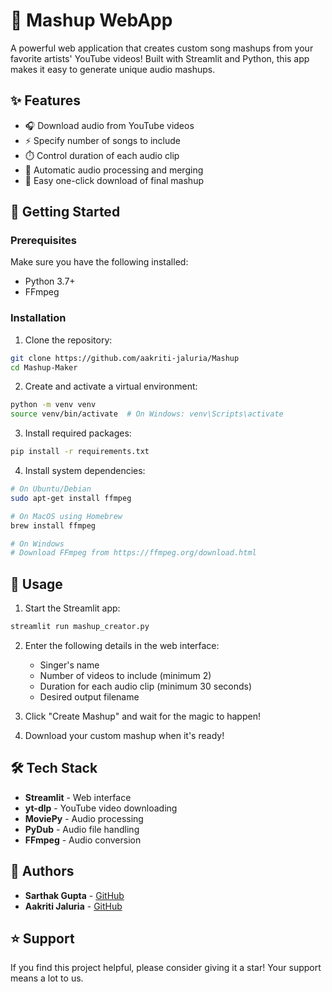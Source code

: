 # 🎵 Mashup WebApp

A powerful web application that creates custom song mashups from your favorite artists' YouTube videos! Built with Streamlit and Python, this app makes it easy to generate unique audio mashups.

## ✨ Features

- 🎧 Download audio from YouTube videos
- ⚡ Specify number of songs to include
- ⏱️ Control duration of each audio clip
- 🔄 Automatic audio processing and merging
- 💾 Easy one-click download of final mashup

## 🚀 Getting Started

### Prerequisites

Make sure you have the following installed:
- Python 3.7+
- FFmpeg

### Installation

1. Clone the repository:
```bash
git clone https://github.com/aakriti-jaluria/Mashup
cd Mashup-Maker
```

2. Create and activate a virtual environment:
```bash
python -m venv venv
source venv/bin/activate  # On Windows: venv\Scripts\activate
```

3. Install required packages:
```bash
pip install -r requirements.txt
```

4. Install system dependencies:
```bash
# On Ubuntu/Debian
sudo apt-get install ffmpeg

# On MacOS using Homebrew
brew install ffmpeg

# On Windows
# Download FFmpeg from https://ffmpeg.org/download.html
```

## 💫 Usage

1. Start the Streamlit app:
```bash
streamlit run mashup_creator.py
```

2. Enter the following details in the web interface:
   - Singer's name
   - Number of videos to include (minimum 2)
   - Duration for each audio clip (minimum 30 seconds)
   - Desired output filename

3. Click "Create Mashup" and wait for the magic to happen!

4. Download your custom mashup when it's ready!

## 🛠️ Tech Stack

- **Streamlit** - Web interface
- **yt-dlp** - YouTube video downloading
- **MoviePy** - Audio processing
- **PyDub** - Audio file handling
- **FFmpeg** - Audio conversion

## 👥 Authors

- **Sarthak Gupta** - [GitHub](https://github.com/sarthak-gupta29)
- **Aakriti Jaluria** - [GitHub](https://github.com/aakriti-jaluria)

## ⭐ Support

If you find this project helpful, please consider giving it a star! Your support means a lot to us.
